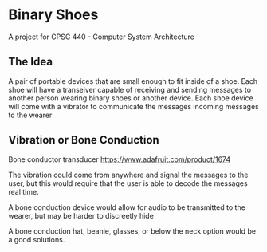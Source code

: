 # Binary Shoes
A project for CPSC 440 - Computer System Architecture

## The Idea

A pair of portable devices that are small enough to fit inside of a shoe.
Each shoe will have a transeiver capable of receiving and sending messages to
another person wearing binary shoes or another device. Each shoe device will
come with a vibrator to communicate the messages incoming messages to the
wearer


## Vibration or Bone Conduction

Bone conductor transducer https://www.adafruit.com/product/1674

The vibration could come from anywhere and signal the messages to the user, but
this would require that the user is able to decode the messages real time.

A bone conduction device would allow for audio to be transmitted to the wearer,
but may be harder to discreetly hide

A bone conduction hat, beanie, glasses, or below the neck option would be a good solutions.



